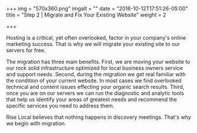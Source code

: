 +++
img = "570x360.png"
imgalt = ""
date = "2016-10-12T17:51:26-05:00"
title = "Step 2 | Migrate and Fix Your Existing Website"
weight = 2

+++

Hosting is a critical, yet often overlooked, factor in your company's online marketing success. That is why we will migrate your existing site to our servers for free.

The migration has three main benefits. First, we are moving your website to our rock solid infrastructure optimized for local business owners service and support needs. Second, during the migration we get real familiar with the condition of your current website. In most cases we find overlooked technical and content issues effecting your organic search results. Third, once you are on our servers we can run the diagnostic and analytic tools that help us identify your areas of greatest needs and recommend the specific services you need to address them.

Rise Local believes that nothing happens in discovery meetings. That's why we begin with migration.
<!--more-->
